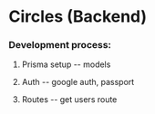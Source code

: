 # Circles (Backend)


### Development process:

1. Prisma setup
-- models

2. Auth
-- google auth, passport

3. Routes
-- get users route